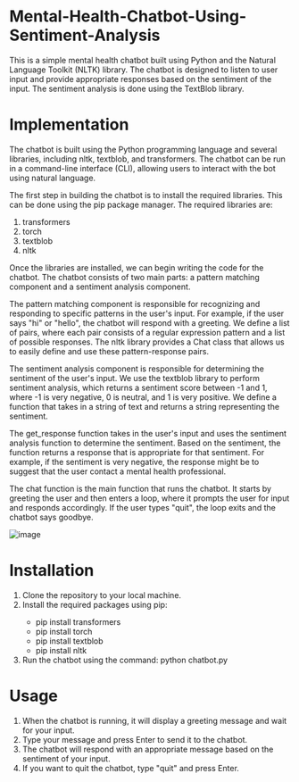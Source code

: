 # Mental-Health-Chatbot-Using-Sentiment-Analysis
This is a simple mental health chatbot built using Python and the Natural Language Toolkit (NLTK) library. The chatbot is designed to listen to user input and provide appropriate responses based on the sentiment of the input. The sentiment analysis is done using the TextBlob library.
<h1><b>Implementation</b></h1>
The chatbot is built using the Python programming language and several libraries, including nltk, textblob, and transformers. The chatbot can be run in a command-line interface (CLI), allowing users to interact with the bot using natural language.

The first step in building the chatbot is to install the required libraries. This can be done using the pip package manager. The required libraries are:

1. transformers
2. torch
3. textblob
4. nltk

Once the libraries are installed, we can begin writing the code for the chatbot. The chatbot consists of two main parts: a pattern matching component and a sentiment analysis component.

The pattern matching component is responsible for recognizing and responding to specific patterns in the user's input. For example, if the user says "hi" or "hello", the chatbot will respond with a greeting. We define a list of pairs, where each pair consists of a regular expression pattern and a list of possible responses. The nltk library provides a Chat class that allows us to easily define and use these pattern-response pairs.

The sentiment analysis component is responsible for determining the sentiment of the user's input. We use the textblob library to perform sentiment analysis, which returns a sentiment score between -1 and 1, where -1 is very negative, 0 is neutral, and 1 is very positive. We define a function that takes in a string of text and returns a string representing the sentiment.

The get_response function takes in the user's input and uses the sentiment analysis function to determine the sentiment. Based on the sentiment, the function returns a response that is appropriate for that sentiment. For example, if the sentiment is very negative, the response might be to suggest that the user contact a mental health professional.

The chat function is the main function that runs the chatbot. It starts by greeting the user and then enters a loop, where it prompts the user for input and responds accordingly. If the user types "quit", the loop exits and the chatbot says goodbye.

![image](https://user-images.githubusercontent.com/102237174/236987363-4b1431e9-9c95-4f06-8397-f8ae89e51a9f.png)


<h1><b>Installation</b></h1>
<ol>
  <li>Clone the repository to your local machine.</li>
  <li>Install the required packages using pip:</li>
  <ul>
    <li>pip install transformers</li>
    <li>pip install torch</li>
    <li>pip install textblob</li>
    <li>pip install nltk</li>
  </ul>
    <li>Run the chatbot using the command: python chatbot.py</li>
    
</ol>

<h1><b>Usage</b></h1>
  <ol>
    <li> When the chatbot is running, it will display a greeting message and wait for your input.</li>
    <li>Type your message and press Enter to send it to the chatbot.</li>
    <li>The chatbot will respond with an appropriate message based on the sentiment of your input.</li>
    <li>If you want to quit the chatbot, type "quit" and press Enter.</li>
  </ol>

